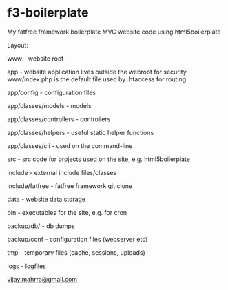 f3-boilerplate
==============

My fatfree framework boilerplate MVC website code using html5boilerplate

Layout:

www - website root

app - website application lives outside the webroot for security www/index.php is the default file used by .htaccess for routing

app/config - configuration files

app/classes/models - models

app/classes/controllers - controllers

app/classes/helpers - useful static helper functions

app/classes/cli - used on the command-line

src - src code for projects used on the site, e.g. html5boilerplate

include - external include files/classes

include/fatfree - fatfree framework git clone

data - website data storage

bin - executables for the site, e.g. for cron

backup/db/ - db dumps

backup/conf - configuration files (webserver etc)

tmp - temporary files (cache, sessions, uploads)

logs - logfiles


vijay.mahrra@gmail.com
